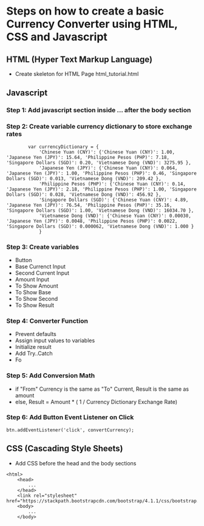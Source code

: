 # Steps on how to create a basic Currency Converter using HTML, CSS and Javascript

## HTML (Hyper Text Markup Language)
- Create skeleton for HTML Page html_tutorial.html

## Javascript
### Step 1: Add javascript section <script> ... </script> inside <html> ... </html> after the body section

### Step 2: Create variable currency dictionary to store exchange rates
```
        var currencyDictionary = {
            'Chinese Yuan (CNY)': {'Chinese Yuan (CNY)': 1.00, 'Japanese Yen (JPY)': 15.64, 'Philippine Pesos (PHP)': 7.18, 'Singapore Dollars (SGD)': 0.20, 'Vietnamese Dong (VND)': 3275.95 },
            'Japanese Yen (JPY)': {'Chinese Yuan (CNY)': 0.064, 'Japanese Yen (JPY)': 1.00, 'Philippine Pesos (PHP)': 0.46, 'Singapore Dollars (SGD)': 0.013, 'Vietnamese Dong (VND)': 209.42 },
            'Philippine Pesos (PHP)': {'Chinese Yuan (CNY)': 0.14, 'Japanese Yen (JPY)': 2.18, 'Philippine Pesos (PHP)': 1.00, 'Singapore Dollars (SGD)': 0.028, 'Vietnamese Dong (VND)': 456.92 },
            'Singapore Dollars (SGD)': {'Chinese Yuan (CNY)': 4.89, 'Japanese Yen (JPY)': 76.54, 'Philippine Pesos (PHP)': 35.16, 'Singapore Dollars (SGD)': 1.00, 'Vietnamese Dong (VND)': 16034.70 },                                 
            'Vietnamese Dong (VND)': {'Chinese Yuan (CNY)': 0.00030, 'Japanese Yen (JPY)': 0.0048, 'Philippine Pesos (PHP)': 0.0022, 'Singapore Dollars (SGD)': 0.000062, 'Vietnamese Dong (VND)': 1.000 }
            }
```

### Step 3: Create variables
- Button
- Base Currenct Input
- Second Current Input
- Amount Input
- To Show Amount
- To Show Base
- To Show Second
- To Show Result

### Step 4: Converter Function
- Prevent defaults
- Assign input values to variables
- Initialize result
- Add Try..Catch
- Fo

### Step 5: Add Conversion Math
- if "From" Currency is the same as "To" Current, Result is the same as amount
- else, Result = Amount * ( 1 / Currency Dictionary Exchange Rate)

### Step 6: Add Button Event Listener on Click
```
btn.addEventListener('click', convertCurrency);
```

## CSS (Cascading Style Sheets)
- Add CSS before the head and the body sections
```
<html>
    <head>
        ...
    </head>
    <link rel="stylesheet" href="https://stackpath.bootstrapcdn.com/bootstrap/4.1.1/css/bootstrap.min.css">
    <body>
        ...
    </body>    
```